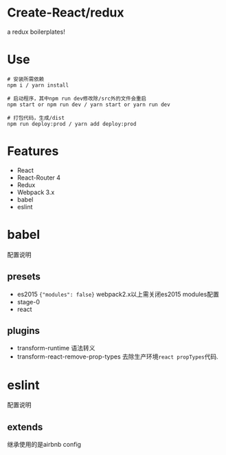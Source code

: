 # Create-React/redux
a redux boilerplates!

# Use

```
# 安装所需依赖
npm i / yarn install

# 启动程序，其中npm run dev修改除/src外的文件会重启
npm start or npm run dev / yarn start or yarn run dev

# 打包代码，生成/dist
npm run deploy:prod / yarn add deploy:prod

```

# Features
- React
- React-Router 4
- Redux
- Webpack 3.x
- babel
- eslint

# babel
配置说明

## presets
- es2015 `{"modules": false}` webpack2.x以上需关闭es2015 modules配置
- stage-0
- react

## plugins
- transform-runtime 语法转义
- transform-react-remove-prop-types 去除生产环境`react propTypes`代码.

# eslint
配置说明

## extends
继承使用的是airbnb config

